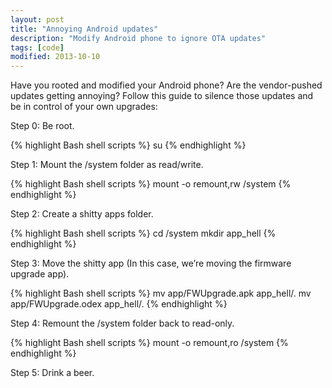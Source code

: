 ```yaml
---
layout: post
title: "Annoying Android updates"
description: "Modify Android phone to ignore OTA updates"
tags: [code]
modified: 2013-10-10
---
```


Have you rooted and modified your Android phone? Are the vendor-pushed updates getting annoying? Follow this guide to silence those updates and be in control of your own upgrades:

Step 0: Be root.

{% highlight Bash shell scripts %}
su
{% endhighlight %}


Step 1: Mount the /system folder as read/write.

{% highlight Bash shell scripts %}
mount -o remount,rw /system
{% endhighlight %}

Step 2: Create a shitty apps folder.

{% highlight Bash shell scripts %}
cd /system
mkdir app_hell
{% endhighlight %}

Step 3: Move the shitty app (In this case, we’re moving the firmware upgrade app).

{% highlight Bash shell scripts %}
mv app/FWUpgrade.apk app_hell/. 
mv app/FWUpgrade.odex app_hell/.
{% endhighlight %}

Step 4: Remount the /system folder back to read-only.

{% highlight Bash shell scripts %}
mount -o remount,ro /system
{% endhighlight %}

Step 5: Drink a beer.